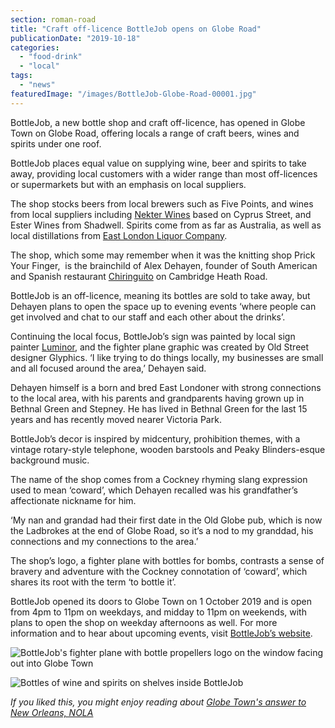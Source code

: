 ```yaml
---
section: roman-road
title: "Craft off-licence BottleJob opens on Globe Road"
publicationDate: "2019-10-18"
categories: 
  - "food-drink"
  - "local"
tags: 
  - "news"
featuredImage: "/images/BottleJob-Globe-Road-00001.jpg"
---
```


BottleJob, a new bottle shop and craft off-licence, has opened in Globe Town on Globe Road, offering locals a range of craft beers, wines and spirits under one roof. 

BottleJob places equal value on supplying wine, beer and spirits to take away, providing local customers with a wider range than most off-licences or supermarkets but with an emphasis on local suppliers.

The shop stocks beers from local brewers such as Five Points, and wines from local suppliers including [Nekter Wines](https://www.nekterwines.com/) based on Cyprus Street, and Ester Wines from Shadwell. Spirits come from as far as Australia, as well as local distillations from [East London Liquor Company](https://romanroadlondon.com/alex-wolpert-east-london-liquor-company/).

The shop, which some may remember when it was the knitting shop Prick Your Finger,  is the brainchild of Alex Dehayen, founder of South American and Spanish restaurant [Chiringuito](https://romanroadlondon.com/chiringuito-cafe-opens-museum-gardens/) on Cambridge Heath Road. 

BottleJob is an off-licence, meaning its bottles are sold to take away, but Dehayen plans to open the space up to evening events ‘where people can get involved and chat to our staff and each other about the drinks’.

Continuing the local focus, BottleJob’s sign was painted by local sign painter [Luminor](https://romanroadlondon.com/ged-palmer-luminor-sign-co/), and the fighter plane graphic was created by Old Street designer Glyphics. ‘I like trying to do things locally, my businesses are small and all focused around the area,’ Dehayen said.

Dehayen himself is a born and bred East Londoner with strong connections to the local area, with his parents and grandparents having grown up in Bethnal Green and Stepney. He has lived in Bethnal Green for the last 15 years and has recently moved nearer Victoria Park.

BottleJob’s decor is inspired by midcentury, prohibition themes, with a vintage rotary-style telephone, wooden barstools and Peaky Blinders-esque background music.

The name of the shop comes from a Cockney rhyming slang expression used to mean ‘coward’, which Dehayen recalled was his grandfather’s affectionate nickname for him. 

‘My nan and grandad had their first date in the Old Globe pub, which is now the Ladbrokes at the end of Globe Road, so it’s a nod to my granddad, his connections and my connections to the area.’

The shop’s logo, a fighter plane with bottles for bombs, contrasts a sense of bravery and adventure with the Cockney connotation of ‘coward’, which shares its root with the term ‘to bottle it’.

BottleJob opened its doors to Globe Town on 1 October 2019 and is open from 4pm to 11pm on weekdays, and midday to 11pm on weekends, with plans to open the shop on weekday afternoons as well. For more information and to hear about upcoming events, visit [BottleJob’s website](https://bottlejob.com).

![BottleJob's fighter plane with bottle propellers logo on the window facing out into Globe Town](/images/BottleJob-Globe-Road-00003-1024x683.jpg)

![Bottles of wine and spirits on shelves inside BottleJob](/images/BottleJob-Globe-Road-00002-1024x683.jpg)

_If you liked this, you might enjoy reading about_ [_Globe Town's answer to New Orleans, NOLA_](https://romanroadlondon.com/nola-bar-globe-town/)
